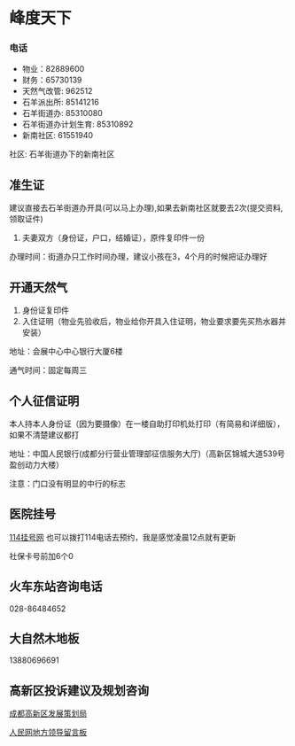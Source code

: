 # 峰度天下

### 电话

* 物业：82889600
* 财务：65730139
* 天然气改管: 962512
* 石羊派出所: 85141216
* 石羊街道办: 85310080
* 石羊街道办计划生育: 85310892
* 新南社区: 61551940

社区: 石羊街道办下的新南社区

## 准生证

建议直接去石羊街道办开具(可以马上办理),如果去新南社区就要去2次(提交资料, 领取证件)

1. 夫妻双方（身份证，户口，结婚证），原件复印件一份

办理时间：街道办只工作时间办理，建议小孩在3，4个月的时候把证办理好

## 开通天然气

1. 身份证复印件
2. 入住证明（物业先验收后，物业给你开具入住证明，物业要求要先买热水器并安装）

地址：会展中心中心银行大厦6楼

通气时间：固定每周三

## 个人征信证明

本人持本人身份证（因为要摄像）在一楼自助打印机处打印（有简易和详细版），如果不清楚建议都打

地址：中国人民银行(成都分行营业管理部征信服务大厅)（高新区锦城大道539号盈创动力大楼）

注意：门口没有明显的中行的标志

## 医院挂号
[114挂号网](http://www.scgh114.com/web/index)
也可以拨打114电话去预约，我是感觉凌晨12点就有更新

社保卡号前加6个0

## 火车东站咨询电话

028-86484652

## 大自然木地板
13880696691

## 高新区投诉建议及规划咨询

[成都高新区发展策划局](http://www.cdht.gov.cn/xinxiang/maillist_9.jspx?channelId=546&type=1,2,3)

[人民网地方领导留言板](http://liuyan.people.com.cn/list.php?fid=4498&display=&total=652&page=1)
